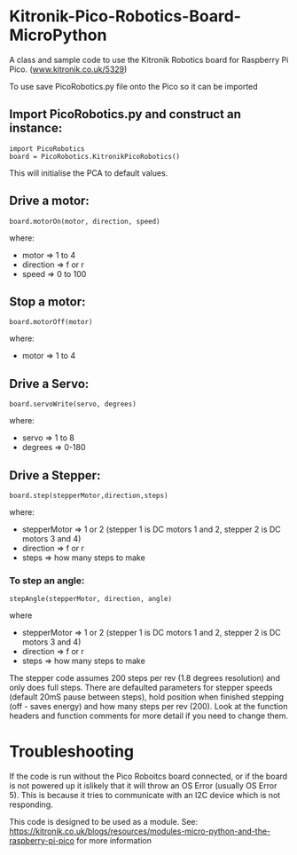 # Kitronik-Pico-Robotics-Board-MicroPython
A class and sample code to use the Kitronik Robotics board for Raspberry Pi Pico. (www.kitronik.co.uk/5329)

To use save PicoRobotics.py file onto the Pico so it can be imported

## Import PicoRobotics.py and construct an instance:
    import PicoRobotics
    board = PicoRobotics.KitronikPicoRobotics()

This will initialise the PCA to default values.
## Drive a motor:
    board.motorOn(motor, direction, speed)
where:
* motor => 1 to 4
* direction => f or r
* speed => 0 to 100

## Stop a motor:
    board.motorOff(motor)
where:
* motor => 1 to 4

## Drive a Servo:
    board.servoWrite(servo, degrees)
where:
* servo => 1 to 8
* degrees => 0-180

## Drive a Stepper:
    board.step(stepperMotor,direction,steps)
where:
* stepperMotor => 1 or 2 (stepper 1 is DC motors 1 and 2, stepper 2 is DC motors 3 and 4)
* direction => f or r
* steps => how many steps to make

### To step an angle:
    stepAngle(stepperMotor, direction, angle)
where
* stepperMotor => 1 or 2 (stepper 1 is DC motors 1 and 2, stepper 2 is DC motors 3 and 4)
* direction => f or r
* steps => how many steps to make

The stepper code assumes 200 steps per rev (1.8 degrees resolution) and only does full steps. 
There are defaulted parameters for stepper speeds (default 20mS pause between steps), hold position when finished stepping (off - saves energy) and how many steps per rev (200). Look at the function headers and function comments for more detail if you need to change them.

# Troubleshooting

If the code is run without the Pico Roboitcs board connected, or  if the board is not powered up it islikely that it will throw an OS Error (usually OS Error 5). 
This is because it tries to communicate with an I2C device which is not responding.

This code is designed to be used as a module. See: https://kitronik.co.uk/blogs/resources/modules-micro-python-and-the-raspberry-pi-pico for more information

